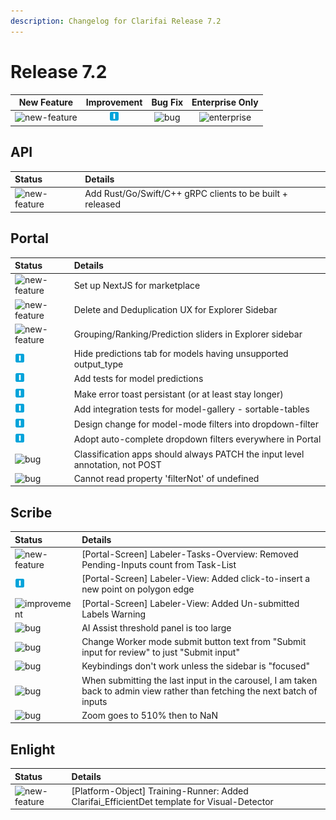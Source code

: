 ```yaml
---
description: Changelog for Clarifai Release 7.2
---
```


# Release 7.2

| New Feature | Improvement | Bug Fix | Enterprise Only |
| :---: | :---: | :---: | :---: |
| ![new-feature](../../.gitbook/assets/new_feature%20%281%29%20%281%29%20%2820%29.jpg) | ![improvement](../../.gitbook/assets/improvement%20%2819%29%20%28133%29%20%281%29%20%288%29.jpg) | ![bug](../../.gitbook/assets/bug%20%28196%29%20%28452%29%20%284%29.jpg) | ![enterprise](../../.gitbook/assets/enterprise%20%2818%29%20%2816%29%20%281%29%20%285%29.jpg) |

## API

| Status | Details |
| :--- | :--- |
| ![new-feature](../../.gitbook/assets/new_feature%20%281%29%20%281%29%20%2816%29.jpg) | Add Rust/Go/Swift/C++ gRPC clients to be built + released |

## Portal

| Status | Details |
| :--- | :--- |
| ![new-feature](../../.gitbook/assets/new_feature%20%281%29%20%281%29%20%289%29.jpg) | Set up NextJS for marketplace |
| ![new-feature](../../.gitbook/assets/new_feature%20%281%29%20%281%29%20%2850%29.jpg) | Delete and Deduplication UX for Explorer Sidebar |
| ![new-feature](../../.gitbook/assets/new_feature%20%281%29%20%281%29%20%2827%29.jpg) | Grouping/Ranking/Prediction sliders in Explorer sidebar |
| ![improvement](../../.gitbook/assets/improvement%20%2819%29%20%28133%29%20%281%29%20%28108%29.jpg) | Hide predictions tab for models having unsupported output\_type |
| ![improvement](../../.gitbook/assets/improvement%20%2819%29%20%28133%29%20%281%29%20%28135%29.jpg) | Add tests for model predictions |
| ![improvement](../../.gitbook/assets/improvement%20%2819%29%20%28133%29%20%281%29%20%289%29.jpg) | Make error toast persistant \(or at least stay longer\) |
| ![improvement](../../.gitbook/assets/improvement%20%2819%29%20%28133%29%20%281%29%20%28176%29.jpg) | Add integration tests for model-gallery - sortable-tables |
| ![improvement](../../.gitbook/assets/improvement%20%2819%29%20%28133%29%20%281%29%20%2822%29.jpg) | Design change for model-mode filters into dropdown-filter |
| ![improvement](../../.gitbook/assets/improvement%20%2819%29%20%28133%29%20%281%29%20%28142%29.jpg) | Adopt auto-complete dropdown filters everywhere in Portal |
| ![bug](../../.gitbook/assets/bug%20%28196%29%20%28452%29%20%2811%29.jpg) | Classification apps should always PATCH the input level annotation, not POST |
| ![bug](../../.gitbook/assets/bug%20%28196%29%20%28452%29%20%2854%29.jpg) | Cannot read property 'filterNot' of undefined |

## Scribe

| Status | Details |
| :--- | :--- |
| ![new-feature](../../.gitbook/assets/new_feature%20%281%29%20%281%29%20%2839%29.jpg) | \[Portal-Screen\] Labeler-Tasks-Overview: Removed Pending-Inputs count from Task-List |
| ![improvement](../../.gitbook/assets/improvement%20%2819%29%20%28133%29%20%281%29%20%28138%29.jpg) | \[Portal-Screen\] Labeler-View: Added click-to-insert a new point on polygon edge |
| ![improvement](../../.gitbook/assets/improvement%20%2819%29%20%28133%29%20%281%29.jpg) | \[Portal-Screen\] Labeler-View: Added Un-submitted Labels Warning |
| ![bug](../../.gitbook/assets/bug%20%28196%29%20%28452%29%20%28148%29.jpg) | AI Assist threshold panel is too large |
| ![bug](../../.gitbook/assets/bug%20%28196%29%20%28452%29%20%2845%29.jpg) | Change Worker mode submit button text from "Submit input for review" to just "Submit input" |
| ![bug](../../.gitbook/assets/bug%20%28196%29%20%28452%29%20%2899%29.jpg) | Keybindings don't work unless the sidebar is "focused" |
| ![bug](../../.gitbook/assets/bug%20%28196%29%20%28452%29%20%282%29.jpg) | When submitting the last input in the carousel, I am taken back to admin view rather than fetching the next batch of inputs |
| ![bug](../../.gitbook/assets/bug%20%28196%29%20%28452%29%20%28123%29.jpg) | Zoom goes to 510% then to NaN |

## Enlight

| Status | Details |
| :--- | :--- |
| ![new-feature](../../.gitbook/assets/new_feature%20%281%29%20%281%29%20%2854%29.jpg) | \[Platform-Object\] Training-Runner: Added Clarifai\_EfficientDet template for Visual-Detector |

